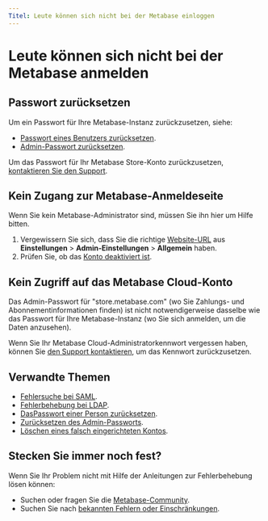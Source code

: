 ```yaml
---
Titel: Leute können sich nicht bei der Metabase einloggen
---
```



# Leute können sich nicht bei der Metabase anmelden


## Passwort zurücksetzen


Um ein Passwort für Ihre Metabase-Instanz zurückzusetzen, siehe:


- [Passwort eines Benutzers zurücksetzen](../people-and-groups/managing.md#resetting-someones-password).
- [Admin-Passwort zurücksetzen](../people-and-groups/managing.md#resetting-the-admin-password).


Um das Passwort für Ihr Metabase Store-Konto zurückzusetzen, [kontaktieren Sie den Support](https://www.metabase.com/help-premium).


## Kein Zugang zur Metabase-Anmeldeseite


Wenn Sie kein Metabase-Administrator sind, müssen Sie ihn hier um Hilfe bitten.


1. Vergewissern Sie sich, dass Sie die richtige [Website-URL](../configuring-metabase/settings.md) aus **Einstellungen** > **Admin-Einstellungen** > **Allgemein** haben.
2. Prüfen Sie, ob das [Konto deaktiviert ist](../people-and-groups/managing.md#deactivating-an-account).


## Kein Zugriff auf das Metabase Cloud-Konto


Das Admin-Passwort für "store.metabase.com" (wo Sie Zahlungs- und Abonnementinformationen finden) ist nicht notwendigerweise dasselbe wie das Passwort für Ihre Metabase-Instanz (wo Sie sich anmelden, um die Daten anzusehen).


Wenn Sie Ihr Metabase Cloud-Administratorkennwort vergessen haben, können Sie [den Support kontaktieren](https://www.metabase.com/help-premium), um das Kennwort zurückzusetzen.


## Verwandte Themen


- [Fehlersuche bei SAML](./saml.md).
- [Fehlerbehebung bei LDAP](./ldap.md).
- [DasPasswort einer Person zurücksetzen](../people-and-groups/managing.md#resetting-someones-password).
- [Zurücksetzen des Admin-Passworts](../people-and-groups/managing.md#resetting-the-admin-password).
- [Löschen eines falsch eingerichteten Kontos](../people-and-groups/managing.md#deleting-an-account).


## Stecken Sie immer noch fest?


Wenn Sie Ihr Problem nicht mit Hilfe der Anleitungen zur Fehlerbehebung lösen können:


- Suchen oder fragen Sie die [Metabase-Community](https://discourse.metabase.com/).
- Suchen Sie nach [bekannten Fehlern oder Einschränkungen](./known-issues.md).

